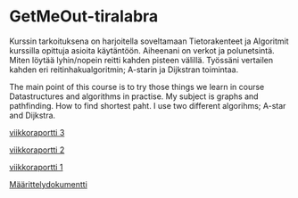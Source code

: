 # GetMeOut-tiralabra

Kurssin tarkoituksena on harjoitella soveltamaan Tietorakenteet ja Algoritmit kurssilla opittuja asioita käytäntöön. Aiheenani on verkot ja polunetsintä. Miten löytää lyhin/nopein reitti kahden pisteen välillä. Työssäni vertailen kahden eri reitinhakualgoritmin; A-starin ja Dijkstran toimintaa. 

The main point of this course is to try those things we learn in course Datastructures and algorithms in practise. My subject is graphs and pathfinding. How to find shortest paht. I use two different algorihms; A-star and Dijkstra. 

[viikkoraportti 3](https://github.com/NooraVino/GetMeOut-tiralabra/blob/master/dokumentaatio/viikkoraportti3.md)

[viikkoraportti 2](https://github.com/NooraVino/GetMeOut-tiralabra/blob/master/dokumentaatio/viikkoraportti2.md)

[viikkoraportti 1](https://github.com/NooraVino/GetMeOut-tiralabra/blob/master/dokumentaatio/viikkoraportti1.md) 

[Määrittelydokumentti](https://github.com/NooraVino/GetMeOut-tiralabra/blob/master/dokumentaatio/Maarittelydokumentti.md)
